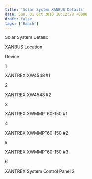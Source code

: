 ```yaml
---
title: 'Solar System XANBUS Details'
date: Sun, 31 Oct 2010 18:12:28 +0000
draft: false
tags: ['Ranch']
---
```


Solar System Details:

XANBUS Location

Device

1

XANTREX XW4548 #1

2

XANTREX XW4548 #2

3

XANTREX XWMMPT60-150 #1

4

XANTREX XWMMPT60-150 #2

5

XANTREX XWMMPT60-150 #3

6

XANTREX System Control Panel 2
